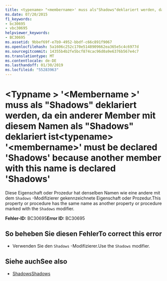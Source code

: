 ```yaml
---
title: <typename> "<membername>' muss als"Shadows"deklariert werden, da ein anderer Member mit diesem Namen als" Shadows"deklariert ist
ms.date: 07/20/2015
f1_keywords:
- bc30695
- vbc30695
helpviewer_keywords:
- BC30695
ms.assetid: 9bbef69f-e7b9-4952-bbdf-c66c891f9067
ms.openlocfilehash: 5a1606c252c170e5148909662ea365e5c4c6977d
ms.sourcegitcommit: 14355b4b2fe5bcf874cac96d0a9e6376b567e4c7
ms.translationtype: MT
ms.contentlocale: de-DE
ms.lasthandoff: 01/30/2019
ms.locfileid: "55283963"
---
```

# <a name="typename-membername-must-be-declared-shadows-because-another-member-with-this-name-is-declared-shadows"></a><span data-ttu-id="09fc9-102">\<Typname > '\<Membername >' muss als "Shadows" deklariert werden, da ein anderer Member mit diesem Namen als "Shadows" deklariert ist</span><span class="sxs-lookup"><span data-stu-id="09fc9-102">\<typename> '\<membername>' must be declared 'Shadows' because another member with this name is declared 'Shadows'</span></span>
<span data-ttu-id="09fc9-103">Diese Eigenschaft oder Prozedur hat denselben Namen wie eine andere mit dem `Shadows` -Modifizierer gekennzeichnete Eigenschaft oder Prozedur.</span><span class="sxs-lookup"><span data-stu-id="09fc9-103">This property or procedure has the same name as another property or procedure marked with the `Shadows` modifier.</span></span>  
  
 <span data-ttu-id="09fc9-104">**Fehler-ID:** BC30695</span><span class="sxs-lookup"><span data-stu-id="09fc9-104">**Error ID:** BC30695</span></span>  
  
## <a name="to-correct-this-error"></a><span data-ttu-id="09fc9-105">So beheben Sie diesen Fehler</span><span class="sxs-lookup"><span data-stu-id="09fc9-105">To correct this error</span></span>  
  
-   <span data-ttu-id="09fc9-106">Verwenden Sie den `Shadows` -Modifizierer.</span><span class="sxs-lookup"><span data-stu-id="09fc9-106">Use the `Shadows` modifier.</span></span>  
  
## <a name="see-also"></a><span data-ttu-id="09fc9-107">Siehe auch</span><span class="sxs-lookup"><span data-stu-id="09fc9-107">See also</span></span>
- [<span data-ttu-id="09fc9-108">Shadows</span><span class="sxs-lookup"><span data-stu-id="09fc9-108">Shadows</span></span>](../../visual-basic/language-reference/modifiers/shadows.md)
